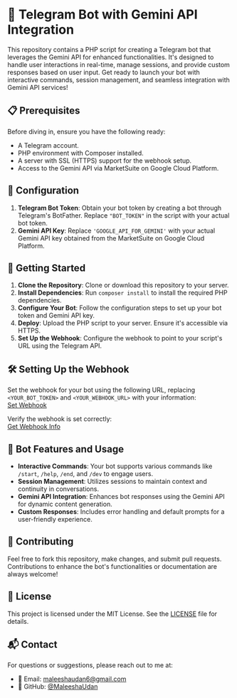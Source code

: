 # 🤖 Telegram Bot with Gemini API Integration

This repository contains a PHP script for creating a Telegram bot that leverages the Gemini API for enhanced functionalities. It's designed to handle user interactions in real-time, manage sessions, and provide custom responses based on user input. Get ready to launch your bot with interactive commands, session management, and seamless integration with Gemini API services!

## 📋 Prerequisites

Before diving in, ensure you have the following ready:

- A Telegram account.
- PHP environment with Composer installed.
- A server with SSL (HTTPS) support for the webhook setup.
- Access to the Gemini API via MarketSuite on Google Cloud Platform.

## 🔑 Configuration

1. **Telegram Bot Token**: Obtain your bot token by creating a bot through Telegram's BotFather. Replace `"BOT_TOKEN"` in the script with your actual bot token.
2. **Gemini API Key**: Replace `'GOOGLE_API_FOR_GEMINI'` with your actual Gemini API key obtained from the MarketSuite on Google Cloud Platform.

## 🚀 Getting Started

1. **Clone the Repository**: Clone or download this repository to your server.
2. **Install Dependencies**: Run `composer install` to install the required PHP dependencies.
3. **Configure Your Bot**: Follow the configuration steps to set up your bot token and Gemini API key.
4. **Deploy**: Upload the PHP script to your server. Ensure it's accessible via HTTPS.
5. **Set Up the Webhook**: Configure the webhook to point to your script's URL using the Telegram API.

## 🛠 Setting Up the Webhook

Set the webhook for your bot using the following URL, replacing `<YOUR_BOT_TOKEN>` and `<YOUR_WEBHOOK_URL>` with your information:  
[Set Webhook](https://api.telegram.org/bot<YOUR_BOT_TOKEN>/setWebhook?url=<YOUR_WEBHOOK_URL>)

Verify the webhook is set correctly:  
[Get Webhook Info](https://api.telegram.org/bot<YOUR_BOT_TOKEN>/getWebhookInfo)

## 📖 Bot Features and Usage

- **Interactive Commands**: Your bot supports various commands like `/start`, `/help`, `/end`, and `/dev` to engage users.
- **Session Management**: Utilizes sessions to maintain context and continuity in conversations.
- **Gemini API Integration**: Enhances bot responses using the Gemini API for dynamic content generation.
- **Custom Responses**: Includes error handling and default prompts for a user-friendly experience.

## 🤝 Contributing

Feel free to fork this repository, make changes, and submit pull requests. Contributions to enhance the bot's functionalities or documentation are always welcome!

## 📄 License

This project is licensed under the MIT License. See the [LICENSE](LICENSE) file for details.

## 📬 Contact

For questions or suggestions, please reach out to me at:

- 📧 Email: [maleeshaudan6@gmail.com](mailto:maleeshaudan6@gmail.com)
- 💼 GitHub: [@MaleeshaUdan](https://github.com/MaleeshaUdan)
